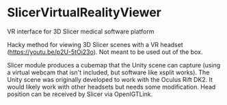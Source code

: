 # SlicerVirtualRealityViewer
VR interface for 3D Slicer medical software platform

Hacky method for viewing 3D Slicer scenes with a VR headset (https://youtu.be/p2U-5tOi23o). Not meant to be used out of the box.

Slicer module produces a cubemap that the Unity scene can capture (using a virtual webcam that isn't included, but software like xsplit works).
The Unity scene was originally developed to work with the Oculus Rift DK2. It would likely work with other headsets but needs some modification.
Head position can be received by Slicer via OpenIGTLink.
